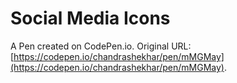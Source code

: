 # Social Media Icons

A Pen created on CodePen.io. Original URL: [https://codepen.io/chandrashekhar/pen/mMGMay](https://codepen.io/chandrashekhar/pen/mMGMay).


